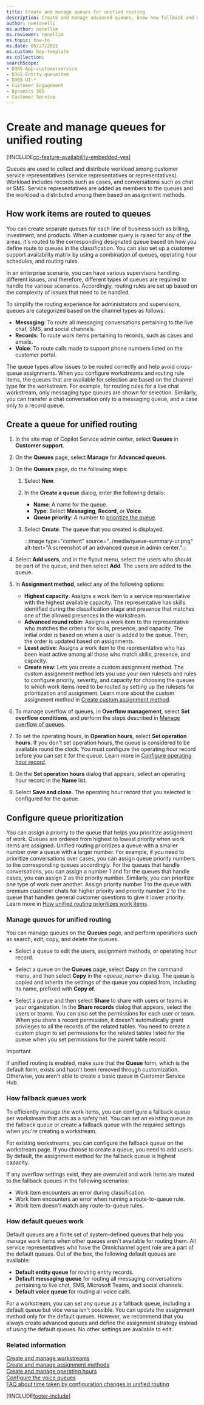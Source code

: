 ```yaml
---
title: Create and manage queues for unified routing
description: Create and manage advanced queues, know how fallback and default queues work in unified routing in Customer Service.
author: neeranelli
ms.author: nenellim
ms.reviewer: nenellim
ms.topic: how-to
ms.date: 05/27/2025
ms.custom: bap-template
ms.collection:
searchScope:
- D365-App-customerservice
- D365-Entity-queueitem
- D365-UI-*
- Customer Engagement
- Dynamics 365
- Customer Service
---
```


# Create and manage queues for unified routing

[!INCLUDE[cc-feature-availability-embedded-yes](../../includes/cc-feature-availability-embedded-yes.md)]

Queues are used to collect and distribute workload among customer service representatives (service representatives or representatives). Workload includes records such as cases, and conversations such as chat or SMS. Service representatives are added as members to the queues and the workload is distributed among them based on assignment methods.

## How work items are routed to queues

You can create separate queues for each line of business such as billing, investment, and products. When a customer query is raised for any of the areas, it's routed to the corresponding designated queue based on how you define route to queues in the classification. You can also set up a customer support availability matrix by using a combination of queues, operating hour schedules, and routing rules.

In an enterprise scenario, you can have various supervisors handling different issues, and therefore, different types of queues are required to handle the various scenarios. Accordingly, routing rules are set up based on the complexity of issues that need to be handled.

To simplify the routing experience for administrators and supervisors, queues are categorized based on the channel types as follows:

- **Messaging**: To route all messaging conversations pertaining to the live chat, SMS, and social channels.
- **Records**: To route work items pertaining to records, such as cases and emails.
- **Voice**: To route calls made to support phone numbers listed on the customer portal.

The queue types allow issues to be routed correctly and help avoid cross-queue assignments. When you configure workstreams and routing rule items, the queues that are available for selection are based on the channel type for the workstream. For example, for routing rules for a live chat workstream, only messaging type queues are shown for selection. Similarly, you can transfer a chat conversation only to a messaging queue, and a case only to a record queue.

## Create a queue for unified routing

1. In the site map of Copilot Service admin center, select **Queues** in **Customer support**.
    
1. On the **Queues** page, select **Manage** for **Advanced queues**.
    
1. On the **Queues** page, do the following steps:

    1. Select **New**.
    1. In the **Create a queue** dialog, enter the following details:
       - **Name**: A name for the queue.
       - **Type**: Select **Messaging**, **Record**, or **Voice**.
       - **Queue priority**: A number to [prioritize the queue](#configure-queue-prioritization).
    1. Select **Create**. The queue that you created is displayed.

       :::image type="content" source="../media/queue-summary-ur.png" alt-text="A screenshot of an advanced queue in admin center.":::


1. Select **Add users**, and in the flyout menu, select the users who should be part of the queue, and then select **Add**. The users are added to the queue.

1. In **Assignment method**, select any of the following options:
   - **Highest capacity**: Assigns a work item to a service representative with the highest available capacity. The representative has skills identified during the classification stage and presence that matches one of the allowed presences in the workstream.
   - **Advanced round robin**: Assigns a work item to the representative who matches the criteria for skills, presence, and capacity. The initial order is based on when a user is added to the queue. Then, the order is updated based on assignments.
   - **Least active**: Assigns a work item to the representative who has been least active among all those who match skills, presence, and capacity.
   - **Create new**: Lets you create a custom assignment method. The custom assignment method lets you use your own rulesets and rules to configure priority, severity, and capacity for choosing the queues to which work items need to be routed by setting up the rulesets for prioritization and assignment. Learn more about the custom assignment method in [Create custom assignment method](assignment-methods.md).

1. To manage overflow of queues, in **Overflow management**, select **Set overflow conditions**, and perform the steps described in [Manage overflow of queues](manage-overflow.md).

1. To set the operating hours, in **Operation hours**, select **Set operation hours**. If you don't set operation hours, the queue is considered to be available round the clock. You must configure the operating hour record before you can set it for the queue. Learn more in [Configure operating hour record](create-operating-hours.md).

1. On the **Set operation hours** dialog that appears, select an operating hour record in the **Name** list.

1. Select **Save and close**. The operating hour record that you selected is configured for the queue.

## Configure queue prioritization

You can assign a priority to the queue that helps you prioritize assignment of work. Queues are ordered from highest to lowest priority when work items are assigned. Unified routing prioritizes a queue with a smaller number over a queue with a larger number. For example, if you need to prioritize conversations over cases, you can assign queue priority numbers to the corresponding queues accordingly. For the queues that handle conversations, you can assign a number 1 and for the queues that handle cases, you can assign 2 as the priority number. Similarly, you can prioritize one type of work over another. Assign priority number 1 to the queue with premium customer chats for higher priority and priority number 2 to the queue that handles general customer questions to give it lower priority. Learn more in [How unified routing prioritizes work items](assignment-methods.md#how-unified-routing-prioritizes-work-items).

### Manage queues for unified routing

You can manage queues on the **Queues** page, and perform operations such as search, edit, copy, and delete the queues.

- Select a queue to edit the users, assignment methods, or operating hour record.

- Select a queue on the **Queues** page, select **Copy** on the command menu, and then select **Copy** in the *<queue_name>* dialog. The queue is copied and inherits the settings of the queue you copied from, including its name, prefixed with **Copy of**.
- Select a queue and then select **Share** to share with users or teams in your organization. In the **Share records** dialog that appears, select the users or teams. You can also set the permissions for each user or team. When you share a record permission, it doesn't automatically grant privileges to all the records of the related tables. You need to create a custom plugin to set permissions for the related tables listed for the queue when you set permissions for the parent table record.

> [!IMPORTANT]
> If unified routing is enabled, make sure that the **Queue** form, which is the default form, exists and hasn't been removed through customization. Otherwise, you aren't able to create a basic queue in Customer Service Hub.

### How fallback queues work

To efficiently manage the work items, you can configure a fallback queue per workstream that acts as a safety net. You can set an existing queue as the fallback queue or create a fallback queue with the required settings when you're creating a workstream.

For existing workstreams, you can configure the fallback queue on the workstream page. If you choose to create a queue, you need to add users. By default, the assignment method for the fallback queue is highest capacity.

If any overflow settings exist, they are overruled and work items are routed to the fallback queues in the following scenarios:

- Work item encounters an error during classification.
- Work item encounters an error when running a route-to-queue rule.
- Work item doesn't match any route-to-queue rules.

### How default queues work

Default queues are a finite set of system-defined queues that help you manage work items when other queues aren't available for routing them. All service representatives who have the Omnichannel agent role are a part of the default queues. Out of the box, the following default queues are available:

- **Default entity queue** for routing entity records.
- **Default messaging queue** for routing all messaging conversations pertaining to live chat, SMS, Microsoft Teams, and social channels.
- **Default voice queue** for routing all voice calls.

For a workstream, you can set any queue as a fallback queue, including a default queue but vice versa isn't possible. You can update the assignment method only for the default queues. However, we recommend that you always create advanced queues and define the assignment strategy instead of using the default queues. No other settings are available to edit.

### Related information

[Create and manage workstreams](create-workstreams.md)  
[Create and manage assignment methods](configure-assignment-rules.md#create-an-assignment-method-and-configure-rules)  
[Create and manage operating hours](create-operating-hours.md)  
[Configure the voice queues](../voice-channel-route-queues.md)  
[FAQ about time taken by configuration changes in unified routing](faqs.md#how-long-does-a-configuration-change-to-the-omnichannel-for-customer-service-and-unified-routing-settings-take-to-update)

[!INCLUDE[footer-include](../../includes/footer-banner.md)]
